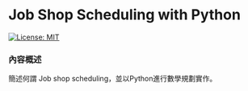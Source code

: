 # Job Shop Scheduling with Python
[![License: MIT](https://img.shields.io/badge/License-MIT-blue.svg)](https://opensource.org/licenses/MIT)<br>
### **內容概述**

簡述何謂 Job shop scheduling，並以Python進行數學規劃實作。
